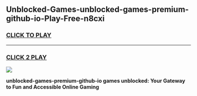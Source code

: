 
## Unblocked-Games-unblocked-games-premium-github-io-Play-Free-n8cxi
<h3>
<a href="https://premium76.site?title=unblocked-games-premium-github-io&ref=23A">CLICK TO PLAY</a></h3>
<hr>

<h3>
<a href="https://premium76.site?title=unblocked-games-premium-github-io&ref=23A">CLICK 2 PLAY</a>
  
</h3>

<a href="https://premium76.site?title=unblocked-games-premium-github-io&ref=23A"><img src="https://clearcache.store/games.png"></a>


**unblocked-games-premium-github-io games unblocked: Your Gateway to Fun and Accessible Online Gaming**
